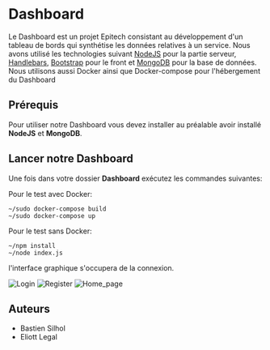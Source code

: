 # Dashboard

Le Dashboard est un projet Epitech consistant au développement d'un tableau de bords qui synthétise les données relatives à un service. Nous avons utilisé les technologies suivant [NodeJS](https://nodejs.org/en/) pour la partie serveur, [Handlebars](https://handlebarsjs.com/), [Bootstrap](https://getbootstrap.com/) pour le front et [MongoDB](https://www.mongodb.com/fr) pour la base de données.
Nous utilisons aussi Docker ainsi que Docker-compose pour l'hébergement du Dashboard

## Prérequis

Pour utiliser notre Dashboard vous devez installer au préalable avoir installé **NodeJS** et **MongoDB**.

## Lancer notre Dashboard

Une fois dans votre dossier **Dashboard** exécutez les commandes suivantes:

Pour le test avec Docker: 
```
~/sudo docker-compose build
~/sudo docker-compose up
```

Pour le test sans Docker:
```
~/npm install
~/node index.js
```

l'interface graphique s'occupera de la connexion.

![Login](https://github.com/E-Legal/Dashboard/blob/master/img/2.jpg)
![Register](https://github.com/E-Legal/Dashboard/blob/master/img/3.jpg)
![Home_page](https://github.com/E-Legal/Dashboard/blob/master/img/1.jpg)

## Auteurs

* Bastien Silhol
* Eliott Legal
